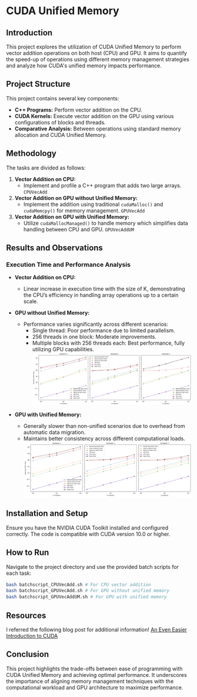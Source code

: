 # CUDA Unified Memory

## Introduction
This project explores the utilization of CUDA Unified Memory to perform vector addition operations on both host (CPU) and GPU. It aims to quantify the speed-up of operations using different memory management strategies and analyze how CUDA's unified memory impacts performance.

## Project Structure
This project contains several key components:
- **C++ Programs:** Perform vector addition on the CPU.
- **CUDA Kernels:** Execute vector addition on the GPU using various configurations of blocks and threads.
- **Comparative Analysis:** Between operations using standard memory allocation and CUDA Unified Memory.

## Methodology
The tasks are divided as follows:
1. **Vector Addition on CPU:**
   - Implement and profile a C++ program that adds two large arrays. `CPUVecAdd`
2. **Vector Addition on GPU without Unified Memory:**
   - Implement the addition using traditional `cudaMalloc()` and `cudaMemcpy()` for memory management. `GPUVecAdd`
3. **Vector Addition on GPU with Unified Memory:**
   - Utilize `cudaMallocManaged()` to handle memory which simplifies data handling between CPU and GPU. `GPUVecAddUM`

## Results and Observations
### Execution Time and Performance Analysis
- **Vector Addition on CPU:**
  - Linear increase in execution time with the size of K, demonstrating the CPU’s efficiency in handling array operations up to a certain scale.
- **GPU without Unified Memory:**
  - Performance varies significantly across different scenarios:
    - Single thread: Poor performance due to limited parallelism.
    - 256 threads in one block: Moderate improvements.
    - Multiple blocks with 256 threads each: Best performance, fully utilizing GPU capabilities.
    ![Logo](Images/CPUvsGPU.png)

- **GPU with Unified Memory:**
  - Generally slower than non-unified scenarios due to overhead from automatic data migration.
  - Maintains better consistency across different computational loads.
  ![Logo](Images/CPUvsGPUUnifiedMemory.png)

## Installation and Setup
Ensure you have the NVIDIA CUDA Toolkit installed and configured correctly. The code is compatible with CUDA version 10.0 or higher.

## How to Run
Navigate to the project directory and use the provided batch scripts for each task:
```bash
bash batchscript_CPUVecAdd.sh # For CPU vector addition
bash batchscript_GPUVecAdd.sh # For GPU without unified memory
bash batchscript_GPUVecAddUM.sh # For GPU with unified memory
```

## Resources
I referred the following blog post for additional information!
[An Even Easier Introduction to CUDA](https://developer.nvidia.com/blog/even-easier-introduction-cuda/)

## Conclusion
This project highlights the trade-offs between ease of programming with CUDA Unified Memory and achieving optimal performance. It underscores the importance of aligning memory management techniques with the computational workload and GPU architecture to maximize performance.
